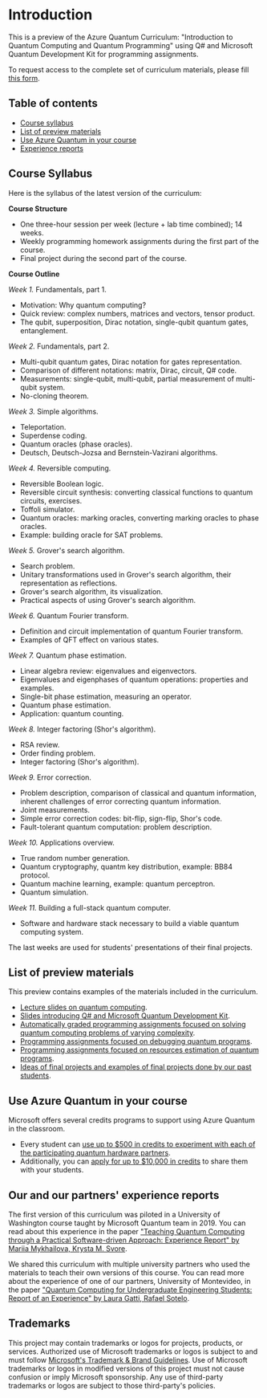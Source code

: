 # Introduction

This is a preview of the Azure Quantum Curriculum: "Introduction to Quantum Computing and Quantum Programming" using Q# and Microsoft Quantum Development Kit for programming assignments.

To request access to the complete set of curriculum materials, please fill [this form](https://aka.ms/AQ/Curriculum/RequestAccess).

## Table of contents

* [Course syllabus](#syllabus)
* [List of preview materials](#materials-list)
* [Use Azure Quantum in your course](#aq-credits)
* [Experience reports](#experience-reports)

## Course Syllabus <a name="syllabus" />

Here is the syllabus of the latest version of the curriculum:

**Course Structure** 
* One three-hour session per week (lecture + lab time combined); 14 weeks. 
* Weekly programming homework assignments during the first part of the course.
* Final project during the second part of the course.

**Course Outline**  

*Week 1.* Fundamentals, part 1.

* Motivation: Why quantum computing?
* Quick review: complex numbers, matrices and vectors, tensor product.
* The qubit, superposition, Dirac notation, single-qubit quantum gates, entanglement.

*Week 2.* Fundamentals, part 2.

* Multi-qubit quantum gates, Dirac notation for gates representation.
* Comparison of different notations: matrix, Dirac, circuit, Q# code.
* Measurements: single-qubit, multi-qubit, partial measurement of multi-qubit system.
* No-cloning theorem.

*Week 3.* Simple algorithms.

* Teleportation.
* Superdense coding.
* Quantum oracles (phase oracles).
* Deutsch, Deutsch-Jozsa and Bernstein-Vazirani algorithms.

*Week 4.* Reversible computing.

* Reversible Boolean logic.
* Reversible circuit synthesis: converting classical functions to quantum circuits, exercises.
* Toffoli simulator.
* Quantum oracles: marking oracles, converting marking oracles to phase oracles.
* Example: building oracle for SAT problems.

*Week 5.* Grover's search algorithm.

* Search problem.
* Unitary transformations used in Grover's search algorithm, their representation as reflections.
* Grover's search algorithm, its visualization.
* Practical aspects of using Grover's search algorithm.

*Week 6.* Quantum Fourier transform.

* Definition and circuit implementation of quantum Fourier transform.
* Examples of QFT effect on various states.

*Week 7.* Quantum phase estimation.

* Linear algebra review: eigenvalues and eigenvectors.
* Eigenvalues and eigenphases of quantum operations: properties and examples.
* Single-bit phase estimation, measuring an operator.
* Quantum phase estimation.
* Application: quantum counting.

*Week 8.* Integer factoring (Shor's algorithm).

* RSA review.
* Order finding problem.
* Integer factoring (Shor's algorithm).

*Week 9.* Error correction.

* Problem description, comparison of classical and quantum information, inherent challenges of error correcting quantum information.
* Joint measurements.
* Simple error correction codes: bit-flip, sign-flip, Shor's code.
* Fault-tolerant quantum computation: problem description.

*Week 10.* Applications overview.

* True random number generation.
* Quantum cryptography, quantm key distribution, example: BB84 protocol.
* Quantum machine learning, example: quantum perceptron.
* Quantum simulation.

*Week 11.* Building a full-stack quantum computer.

* Software and hardware stack necessary to build a viable quantum computing system.

The last weeks are used for students' presentations of their final projects.


## List of preview materials <a name="materials-list" />

This preview contains examples of the materials included in the curriculum.

* [Lecture slides on quantum computing](./LectureSlides).
* [Slides introducing Q# and Microsoft Quantum Development Kit](./QDKSlides).
* [Automatically graded programming assignments focused on solving quantum computing problems of varying complexity](./ProgrammingAssignmentSamples/AutogradedProblems).
* [Programming assignments focused on debugging quantum programs](./ProgrammingAssignmentSamples/DebuggingQuantumCode).
* [Programming assignments focused on resources estimation of quantum programs](./ProgrammingAssignmentSamples/ResourcesEstimation).
* [Ideas of final projects and examples of final projects done by our past students](./FinalProjects).


## Use Azure Quantum in your course <a name="aq-credits" />

Microsoft offers several credits programs to support using Azure Quantum in the classroom.

* Every student can [use up to $500 in credits to experiment with each of the participating quantum hardware partners](https://devblogs.microsoft.com/qsharp/explore-quantum-hardware-for-free-with-azure-quantum/).
* Additionally, you can [apply for up to $10,000 in credits](https://aka.ms/aq/credits) to share them with your students.


## Our and our partners' experience reports <a name="experience-reports" />

The first version of this curriculum was piloted in a University of Washington course taught by Microsoft Quantum team in 2019. You can read about this experience in the paper ["Teaching Quantum Computing through a Practical Software-driven Approach: Experience Report" by Mariia Mykhailova, Krysta M. Svore](https://arxiv.org/abs/2010.07729).

We shared this curriculum with multiple university partners who used the materials to teach their own versions of this course. You can read more about the experience of one of our partners, University of Montevideo, in the paper ["Quantum Computing for Undergraduate Engineering Students: Report of an Experience" by Laura Gatti, Rafael Sotelo](http://ingenieria.um.edu.uy/pdf/QCE21_Workforce_UM_LG_RS_final.pdf).


## Trademarks

This project may contain trademarks or logos for projects, products, or services. Authorized use of Microsoft 
trademarks or logos is subject to and must follow 
[Microsoft's Trademark & Brand Guidelines](https://www.microsoft.com/en-us/legal/intellectualproperty/trademarks/usage/general).
Use of Microsoft trademarks or logos in modified versions of this project must not cause confusion or imply Microsoft sponsorship.
Any use of third-party trademarks or logos are subject to those third-party's policies.
